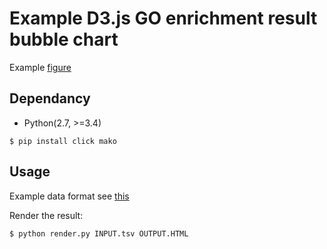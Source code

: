 # Example D3.js GO enrichment result bubble chart

Example
[figure](http://nanguage.org/examples/d3_bubble_chart/example.html)

## Dependancy

+ Python(2.7, >=3.4)

```
$ pip install click mako
```

## Usage

Example data format see [this](./example_data.tsv)

Render the result:

```bash
$ python render.py INPUT.tsv OUTPUT.HTML
```
